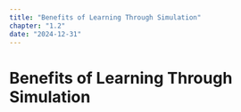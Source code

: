 ```yaml
---
title: "Benefits of Learning Through Simulation"
chapter: "1.2"
date: "2024-12-31"
---
```


# Benefits of Learning Through Simulation
